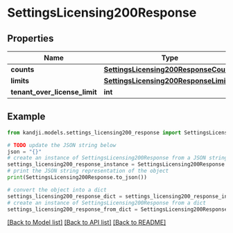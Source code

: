# SettingsLicensing200Response


## Properties

Name | Type | Description | Notes
------------ | ------------- | ------------- | -------------
**counts** | [**SettingsLicensing200ResponseCounts**](SettingsLicensing200ResponseCounts.md) |  | [optional] 
**limits** | [**SettingsLicensing200ResponseLimits**](SettingsLicensing200ResponseLimits.md) |  | [optional] 
**tenant_over_license_limit** | **int** |  | [optional] 

## Example

```python
from kandji.models.settings_licensing200_response import SettingsLicensing200Response

# TODO update the JSON string below
json = "{}"
# create an instance of SettingsLicensing200Response from a JSON string
settings_licensing200_response_instance = SettingsLicensing200Response.from_json(json)
# print the JSON string representation of the object
print(SettingsLicensing200Response.to_json())

# convert the object into a dict
settings_licensing200_response_dict = settings_licensing200_response_instance.to_dict()
# create an instance of SettingsLicensing200Response from a dict
settings_licensing200_response_from_dict = SettingsLicensing200Response.from_dict(settings_licensing200_response_dict)
```
[[Back to Model list]](../README.md#documentation-for-models) [[Back to API list]](../README.md#documentation-for-api-endpoints) [[Back to README]](../README.md)


